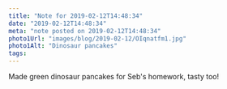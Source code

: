```yaml
---
title: "Note for 2019-02-12T14:48:34"
date: "2019-02-12T14:48:34"
meta: "note posted on 2019-02-12T14:48:34"
photo1Url: "images/blog/2019-02-12/OIqnatfm1.jpg"
photo1Alt: "Dinosaur pancakes"
tags:
---
```

Made green dinosaur pancakes for Seb's homework, tasty too!
